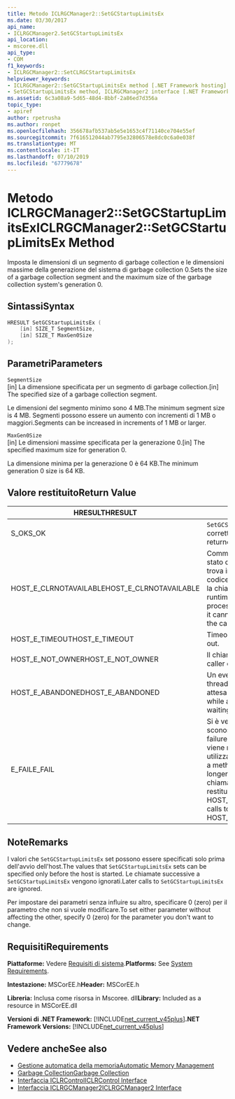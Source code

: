 ```yaml
---
title: Metodo ICLRGCManager2::SetGCStartupLimitsEx
ms.date: 03/30/2017
api_name:
- ICLRGCManager2.SetGCStartupLimitsEx
api_location:
- mscoree.dll
api_type:
- COM
f1_keywords:
- ICLRGCManager2::SetCLRGCStartupLimitsEx
helpviewer_keywords:
- ICLRGCManager2::SetGCStartupLimitsEx method [.NET Framework hosting]
- SetGCStartupLimitsEx method, ICLRGCManager2 interface [.NET Framework hosting]
ms.assetid: 6c3a08a9-5d65-48d4-8bbf-2a86ed7d356a
topic_type:
- apiref
author: rpetrusha
ms.author: ronpet
ms.openlocfilehash: 356678afb537ab5e5e1653c4f71140ce704e55ef
ms.sourcegitcommit: 7f616512044ab7795e32806578e8dc0c6a0e038f
ms.translationtype: MT
ms.contentlocale: it-IT
ms.lasthandoff: 07/10/2019
ms.locfileid: "67779678"
---
```

# <a name="iclrgcmanager2setgcstartuplimitsex-method"></a><span data-ttu-id="76f1d-102">Metodo ICLRGCManager2::SetGCStartupLimitsEx</span><span class="sxs-lookup"><span data-stu-id="76f1d-102">ICLRGCManager2::SetGCStartupLimitsEx Method</span></span>
<span data-ttu-id="76f1d-103">Imposta le dimensioni di un segmento di garbage collection e le dimensioni massime della generazione del sistema di garbage collection 0.</span><span class="sxs-lookup"><span data-stu-id="76f1d-103">Sets the size of a garbage collection segment and the maximum size of the garbage collection system's generation 0.</span></span>  
  
## <a name="syntax"></a><span data-ttu-id="76f1d-104">Sintassi</span><span class="sxs-lookup"><span data-stu-id="76f1d-104">Syntax</span></span>  
  
```cpp  
HRESULT SetGCStartupLimitsEx (  
    [in] SIZE_T SegmentSize,   
    [in] SIZE_T MaxGen0Size  
);  
```  
  
## <a name="parameters"></a><span data-ttu-id="76f1d-105">Parametri</span><span class="sxs-lookup"><span data-stu-id="76f1d-105">Parameters</span></span>  
 `SegmentSize`  
 <span data-ttu-id="76f1d-106">[in] La dimensione specificata per un segmento di garbage collection.</span><span class="sxs-lookup"><span data-stu-id="76f1d-106">[in] The specified size of a garbage collection segment.</span></span>  
  
 <span data-ttu-id="76f1d-107">Le dimensioni del segmento minimo sono 4 MB.</span><span class="sxs-lookup"><span data-stu-id="76f1d-107">The minimum segment size is 4 MB.</span></span> <span data-ttu-id="76f1d-108">Segmenti possono essere un aumento con incrementi di 1 MB o maggiori.</span><span class="sxs-lookup"><span data-stu-id="76f1d-108">Segments can be increased in increments of 1 MB or larger.</span></span>  
  
 `MaxGen0Size`  
 <span data-ttu-id="76f1d-109">[in] Le dimensioni massime specificata per la generazione 0.</span><span class="sxs-lookup"><span data-stu-id="76f1d-109">[in] The specified maximum size for generation 0.</span></span>  
  
 <span data-ttu-id="76f1d-110">La dimensione minima per la generazione 0 è 64 KB.</span><span class="sxs-lookup"><span data-stu-id="76f1d-110">The minimum generation 0 size is 64 KB.</span></span>  
  
## <a name="return-value"></a><span data-ttu-id="76f1d-111">Valore restituito</span><span class="sxs-lookup"><span data-stu-id="76f1d-111">Return Value</span></span>  
  
|<span data-ttu-id="76f1d-112">HRESULT</span><span class="sxs-lookup"><span data-stu-id="76f1d-112">HRESULT</span></span>|<span data-ttu-id="76f1d-113">Descrizione</span><span class="sxs-lookup"><span data-stu-id="76f1d-113">Description</span></span>|  
|-------------|-----------------|  
|<span data-ttu-id="76f1d-114">S_OK</span><span class="sxs-lookup"><span data-stu-id="76f1d-114">S_OK</span></span>|<span data-ttu-id="76f1d-115">`SetGCStartupLimitsEx` stato restituito correttamente.</span><span class="sxs-lookup"><span data-stu-id="76f1d-115">`SetGCStartupLimitsEx` returned successfully.</span></span>|  
|<span data-ttu-id="76f1d-116">HOST_E_CLRNOTAVAILABLE</span><span class="sxs-lookup"><span data-stu-id="76f1d-116">HOST_E_CLRNOTAVAILABLE</span></span>|<span data-ttu-id="76f1d-117">Common language runtime (CLR) non è stato caricato in un processo oppure si trova in uno stato in cui non può eseguire codice gestito o elaborare correttamente la chiamata.</span><span class="sxs-lookup"><span data-stu-id="76f1d-117">The common language runtime (CLR) has not been loaded into a process, or the CLR is in a state in which it cannot run managed code or process the call successfully.</span></span>|  
|<span data-ttu-id="76f1d-118">HOST_E_TIMEOUT</span><span class="sxs-lookup"><span data-stu-id="76f1d-118">HOST_E_TIMEOUT</span></span>|<span data-ttu-id="76f1d-119">Timeout della chiamata.</span><span class="sxs-lookup"><span data-stu-id="76f1d-119">The call timed out.</span></span>|  
|<span data-ttu-id="76f1d-120">HOST_E_NOT_OWNER</span><span class="sxs-lookup"><span data-stu-id="76f1d-120">HOST_E_NOT_OWNER</span></span>|<span data-ttu-id="76f1d-121">Il chiamante non possiede il blocco.</span><span class="sxs-lookup"><span data-stu-id="76f1d-121">The caller does not own the lock.</span></span>|  
|<span data-ttu-id="76f1d-122">HOST_E_ABANDONED</span><span class="sxs-lookup"><span data-stu-id="76f1d-122">HOST_E_ABANDONED</span></span>|<span data-ttu-id="76f1d-123">Un evento è stato annullato durante un thread bloccato o fiber è rimasta in attesa su di esso.</span><span class="sxs-lookup"><span data-stu-id="76f1d-123">An event was canceled while a blocked thread or fiber was waiting on it.</span></span>|  
|<span data-ttu-id="76f1d-124">E_FAIL</span><span class="sxs-lookup"><span data-stu-id="76f1d-124">E_FAIL</span></span>|<span data-ttu-id="76f1d-125">Si è verificato un errore irreversibile sconosciuto.</span><span class="sxs-lookup"><span data-stu-id="76f1d-125">An unknown catastrophic failure occurred.</span></span> <span data-ttu-id="76f1d-126">Dopo che un metodo viene restituito E_FAIL, CLR non è più utilizzabile all'interno del processo.</span><span class="sxs-lookup"><span data-stu-id="76f1d-126">After a method returns E_FAIL, the CLR is no longer usable within the process.</span></span> <span data-ttu-id="76f1d-127">Le chiamate successive ai metodi di hosting restituiranno HOST_E_CLRNOTAVAILABLE.</span><span class="sxs-lookup"><span data-stu-id="76f1d-127">Subsequent calls to hosting methods return HOST_E_CLRNOTAVAILABLE.</span></span>|  
  
## <a name="remarks"></a><span data-ttu-id="76f1d-128">Note</span><span class="sxs-lookup"><span data-stu-id="76f1d-128">Remarks</span></span>  
 <span data-ttu-id="76f1d-129">I valori che `SetGCStartupLimitsEx` set possono essere specificati solo prima dell'avvio dell'host.</span><span class="sxs-lookup"><span data-stu-id="76f1d-129">The values that `SetGCStartupLimitsEx` sets can be specified only before the host is started.</span></span> <span data-ttu-id="76f1d-130">Le chiamate successive a `SetGCStartupLimitsEx` vengono ignorati.</span><span class="sxs-lookup"><span data-stu-id="76f1d-130">Later calls to `SetGCStartupLimitsEx` are ignored.</span></span>  
  
 <span data-ttu-id="76f1d-131">Per impostare dei parametri senza influire su altro, specificare 0 (zero) per il parametro che non si vuole modificare.</span><span class="sxs-lookup"><span data-stu-id="76f1d-131">To set either parameter without affecting the other, specify 0 (zero) for the parameter you don't want to change.</span></span>  
  
## <a name="requirements"></a><span data-ttu-id="76f1d-132">Requisiti</span><span class="sxs-lookup"><span data-stu-id="76f1d-132">Requirements</span></span>  
 <span data-ttu-id="76f1d-133">**Piattaforme:** Vedere [Requisiti di sistema](../../../../docs/framework/get-started/system-requirements.md).</span><span class="sxs-lookup"><span data-stu-id="76f1d-133">**Platforms:** See [System Requirements](../../../../docs/framework/get-started/system-requirements.md).</span></span>  
  
 <span data-ttu-id="76f1d-134">**Intestazione:** MSCorEE.h</span><span class="sxs-lookup"><span data-stu-id="76f1d-134">**Header:** MSCorEE.h</span></span>  
  
 <span data-ttu-id="76f1d-135">**Libreria:** Inclusa come risorsa in Mscoree. dll</span><span class="sxs-lookup"><span data-stu-id="76f1d-135">**Library:** Included as a resource in MSCorEE.dll</span></span>  
  
 <span data-ttu-id="76f1d-136">**Versioni di .NET Framework:** [!INCLUDE[net_current_v45plus](../../../../includes/net-current-v45plus-md.md)]</span><span class="sxs-lookup"><span data-stu-id="76f1d-136">**.NET Framework Versions:** [!INCLUDE[net_current_v45plus](../../../../includes/net-current-v45plus-md.md)]</span></span>  
  
## <a name="see-also"></a><span data-ttu-id="76f1d-137">Vedere anche</span><span class="sxs-lookup"><span data-stu-id="76f1d-137">See also</span></span>

- [<span data-ttu-id="76f1d-138">Gestione automatica della memoria</span><span class="sxs-lookup"><span data-stu-id="76f1d-138">Automatic Memory Management</span></span>](../../../../docs/standard/automatic-memory-management.md)
- [<span data-ttu-id="76f1d-139">Garbage Collection</span><span class="sxs-lookup"><span data-stu-id="76f1d-139">Garbage Collection</span></span>](../../../../docs/standard/garbage-collection/index.md)
- [<span data-ttu-id="76f1d-140">Interfaccia ICLRControl</span><span class="sxs-lookup"><span data-stu-id="76f1d-140">ICLRControl Interface</span></span>](../../../../docs/framework/unmanaged-api/hosting/iclrcontrol-interface.md)
- [<span data-ttu-id="76f1d-141">Interfaccia ICLRGCManager2</span><span class="sxs-lookup"><span data-stu-id="76f1d-141">ICLRGCManager2 Interface</span></span>](../../../../docs/framework/unmanaged-api/hosting/iclrgcmanager2-interface.md)
